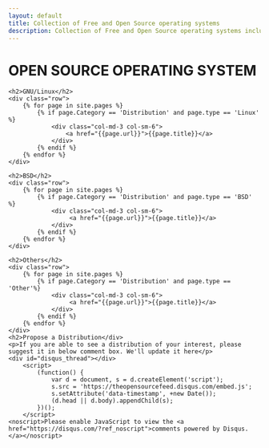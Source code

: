 ```yaml
--- 
layout: default
title: Collection of Free and Open Source operating systems
description: Collection of Free and Open Source operating systems including GNU/Linux and BSD distributions.
---
```

<div class="distribution">
    <h1>OPEN SOURCE OPERATING SYSTEM</h1>
    
    <h2>GNU/Linux</h2>
    <div class="row">
        {% for page in site.pages %}
            {% if page.Category == 'Distribution' and page.type == 'Linux' %}
                <div class="col-md-3 col-sm-6">
                    <a href="{{page.url}}">{{page.title}}</a>
                </div>
            {% endif %}
        {% endfor %}
    </div>

    <h2>BSD</h2>
    <div class="row">
        {% for page in site.pages %}
            {% if page.Category == 'Distribution' and page.type == 'BSD' %}
                <div class="col-md-3 col-sm-6">
                     <a href="{{page.url}}">{{page.title}}</a>
                </div>
            {% endif %}
        {% endfor %}
    </div>

    <h2>Others</h2>
    <div class="row">
        {% for page in site.pages %}
            {% if page.Category == 'Distribution' and page.type == 'Other'%}
                <div class="col-md-3 col-sm-6">
                     <a href="{{page.url}}">{{page.title}}</a>
                </div>
            {% endif %}
        {% endfor %}
    </div>
    <h2>Propose a Distribution</div>
    <p>If you are able to see a distribution of your interest, please suggest it in below comment box. We'll update it here</p>
    <div id="disqus_thread"></div>
        <script>
            (function() {
                var d = document, s = d.createElement('script');
                s.src = 'https://theopensourcefeed.disqus.com/embed.js';
                s.setAttribute('data-timestamp', +new Date());
                (d.head || d.body).appendChild(s);
            })();
        </script>
    <noscript>Please enable JavaScript to view the <a href="https://disqus.com/?ref_noscript">comments powered by Disqus.</a></noscript>
</div>